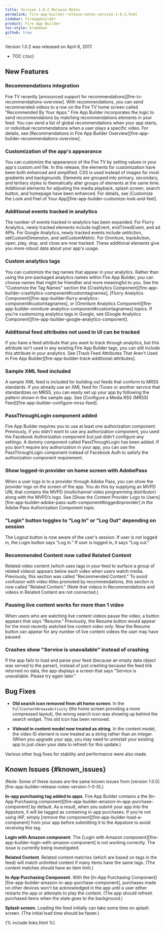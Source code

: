 ```yaml
---
title: Version 1.0.2 Release Notes
permalink: fire-app-builder-release-notes-version-1-0-2.html
sidebar: fireappbuilder
product: Fire App Builder
toc-style: kramdown
github: true
---
```


Version 1.0.2 was released on April 6, 2017.

* TOC
{:toc}

## New Features

### Recommendations integration

Fire TV recently [announced support for recommendations][fire-tv-recommendations-overview]. With recommendations, you can send recommended videos to a row on the Fire TV home screen called "Recommended By Your Apps." Fire App Builder incorporates the logic to send recommendations by matching recommendations elements in your feed. You can send a list of global recommendations when your app starts, or individual recommendations when a user plays a specific video. For details, see [Recommendations in Fire App Builder Overview][fire-app-builder-recommendations-overview].

### Customization of the app's appearance

You can customize the appearance of the Fire TV by setting values in your app's custom.xml file. In this release, the elements for customization have been both enhanced and simplified. CSS is used instead of images for most gradients and backgrounds. Elements are grouped into primary, secondary, and tertiary styles to thematically alter groups of elements at the same time. Additional elements for adjusting the media playback, splash screen, search button, and homepage have been enhanced. For details, see [Customize the Look and Feel of Your App][fire-app-builder-customize-look-and-feel].

### Additional events tracked in analytics

The number of events tracked in analytics has been expanded. For Flurry Analytics, newly tracked elements include logEvent, endTimedEvent, and ad APIs. For Google Analytics, newly tracked events include setAction, setCustomDimension, and setCustomMetric. For Omniture,  trackAction, open, play, stop, and close are now tracked. These additional elements give you more robust data about your app's usage.

### Custom analytics tags

You can customize the tag names that appear in your analytics. Rather than using the pre-packaged analytics names within Fire App Builder, you can choose names that might be friendlier and more meaningful to you. See the "Customize the Tag Names" section the [Crashlytics Component][fire-app-builder-crashlytics-component#customtagnames], [Flurry Analytics Component][fire-app-builder-flurry-analytics-component#customtagnames], or [Omniture Analytics Component][fire-app-builder-omniture-analytics-component#customtagnames] topics. If you're customizing analytics tags in Google, see [Google Analytics Component][fire-app-builder-google-analytics-component].

### Additional feed attributes not used in UI can be tracked

If you have a feed attribute that you want to track through analytics, but this attribute isn't used in any existing Fire App Builder tags, you can still include this attribute in your analytics. See [Track Feed Attributes That Aren't Used in Fire App Builder][fire-app-builder-track-additional-attributes].

### Sample XML feed included

A sample XML feed is included for building out feeds that conform to MRSS standards. If you already use an XML feed for iTunes or another service that standardizes on MRSS, you can easily set up your app by following the pattern shown in the sample app. See [Configure a Media RSS (MRSS) Feed][fire-app-builder-configure-mrss-feed].

### PassThroughLogin component added

Fire App Builder requires you to use at least one authorization component. Previously, if you didn't want to use any authorization component, you used the Facebook Authorization component but just didn't configure any settings. A dummy component called PassThroughLogin has been added. If you don't require any authorization in your app, you can use the PassThroughLogin component instead of Facebook Auth to satisfy the authorization component requirement.

### Show logged-in provider on home screen with AdobePass

When a user logs in to a provider through Adobe Pass, you can show the provider logo on the screen of the app. You do this by supplying an MVPD URL that contains the MVPD (multichannel video programming distributor) along with the MVPD’s logo. See [Show the Content Provider Logo to Users][fire-app-builder-adobe-pass-auth-component#loggedinprovider] in the Adobe Pass Authorization Component topic.

### "Login" button toggles to "Log In" or "Log Out" depending on session

The Logout button is now aware of the user's session. If user is not logged in, the Login button says "Log in." If user is logged in, it says "Log out."

### Recommended Content now called Related Content

Related video content (which uses tags in your feed to surface a group of related videos) appears below each video when users watch media. Previously, this section was called "Recommended Content." To avoid confusion with video titles promoted by recommendations, this section is now called "Related Content." (Note that videos in Recommendations and videos in Related Content are not connected.)

### Pausing live content works for more than 1 video

When users who are watching live content videos pause the video, a button appears that says "Resume." Previously, the Resume button would appear for the most recently watched live content video only. Now the Resume button can appear for any number of live content videos the user may have paused.

### Crashes show "Service is unavailable" instead of crashing

If the app fails to load and parse your feed (because an empty data object was served to the parser), instead of just crashing because the feed link returned no data, the app displays a screen that says "Service is unavailable. Please try again later."

## Bug Fixes

* **Old search icon removed from alt home screen**. In the `FullContentBrowseActivity` (the home screen providing a more compressed layout), the wrong search icon was showing up behind the search widget. This old icon has been removed.

* **Videoid in content model now treated as string**. In the content model, the video ID element is now treated as a string rather than an integer. (When you upgrade your app, you may need to uninstall your existing app to just clean your data to refresh for this update.)

Various other bug fixes for stability and performance were also made.

## Known Issues {#known_issues}

(Note: Some of these issues are the same known issues from [version 1.0.0][fire-app-builder-release-notes-version-1-0-0].)

**In-app purchasing tag added to apps**. Fire App Builder contains a the [In-App Purchasing component][fire-app-builder-amazon-in-app-purchase-component] by default. As a result, when you submit your app into the Appstore, it will be tagged as containing in-app purchases. If you're not using IAP, simply [remove the component][fire-app-builder-load-a-component] from your app before submitting it to the Appstore to avoid receiving this tag.

**Login with Amazon component**. The [Login with Amazon component][fire-app-builder-login-with-amazon-component] is not working correctly. The issue is currently being investigated.

**Related Content**. Related content matches (which are based on tags in the feed) will match unlimited content if many items have the same tags. (The content matches should have an item limit.)

**In-App Purchasing Component.** With the [In-App Purchasing Component][fire-app-builder-amazon-in-app-purchase-component], purchases made on other devices won't be acknowledged in the app until a user either restarts the app or attempts to play the content. (The app should refresh purchased items when the state goes to the background.)

**Splash screen.** Loading the feed initially can take some time on splash screen. (The initial load time should be faster.)


{% include links.html %}
